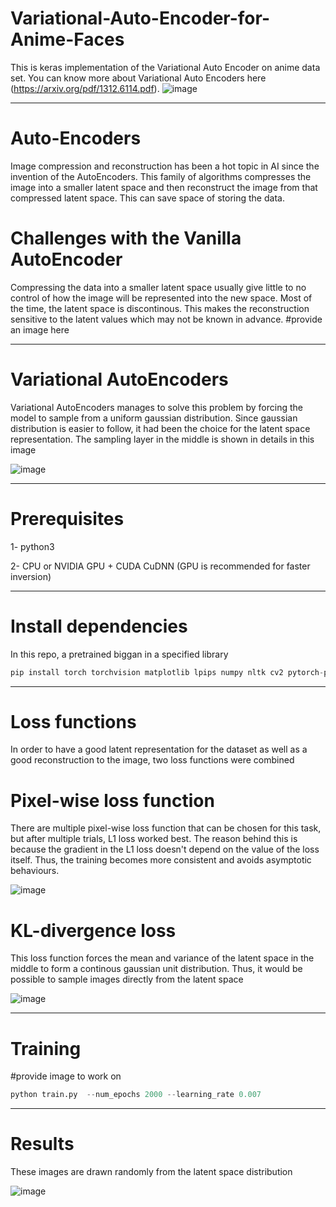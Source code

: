 # Variational-Auto-Encoder-for-Anime-Faces
This is keras implementation of the Variational Auto Encoder on anime data set. You can know more about Variational Auto Encoders here (https://arxiv.org/pdf/1312.6114.pdf). 
![image](https://user-images.githubusercontent.com/47930821/130594480-39502441-cdf3-4916-a22c-456f86955735.png)

---
# Auto-Encoders
Image compression and reconstruction has been a hot topic in AI since the invention of the AutoEncoders. This family of algorithms compresses the image into a smaller latent space and then reconstruct the image from that compressed latent space. This can save space of storing the data.

# Challenges with the Vanilla AutoEncoder
Compressing the data into a smaller latent space usually give little to no control of how the image will be represented into the new space. Most of the time, the latent space is discontinous. This makes the reconstruction sensitive to the latent values which may not be known in advance.
#provide an image here

---
# Variational AutoEncoders
Variational AutoEncoders manages to solve this problem by forcing the model to sample from a uniform gaussian distribution. Since gaussian distribution is easier to follow, it had been the choice for the latent space representation. The sampling layer in the middle is shown in details in this image

![image](https://user-images.githubusercontent.com/47930821/130595122-b917e092-13d4-48a0-9d03-4d16c79e856e.png)

---
# Prerequisites
1- python3 

2- CPU or NVIDIA GPU + CUDA CuDNN (GPU is recommended for faster inversion)

---


# Install dependencies
In this repo, a pretrained biggan in a specified library
```python
pip install torch torchvision matplotlib lpips numpy nltk cv2 pytorch-pretrained-biggan
```
---

# Loss functions
In order to have a good latent representation for the dataset as well as a good reconstruction to the image, two loss functions were combined


# Pixel-wise loss function 
There are multiple pixel-wise loss function that can be chosen for this task, but after multiple trials, L1 loss worked best. The reason behind this is because the gradient in the L1 loss doesn't depend on the value of the loss itself. Thus, the training becomes more consistent and avoids asymptotic behaviours.

![image](https://user-images.githubusercontent.com/47930821/130596676-1cc4bbc7-0afe-4357-99ec-eb26596d2404.png)
# KL-divergence loss
This loss function forces the mean and variance of the latent space in the middle to form a continous gaussian unit distribution. Thus, it would be possible to sample images directly from the latent space

![image](https://user-images.githubusercontent.com/47930821/130596401-a6222954-288b-4049-b8da-1b2dc3ee0fb6.png)

---
# Training
#provide image to work on
```python
python train.py  --num_epochs 2000 --learning_rate 0.007 
```
---
# Results

These images are drawn randomly from the latent space distribution

![image](https://user-images.githubusercontent.com/47930821/132110339-4cb2830a-5299-4582-add8-eb5f156db0d6.png)





